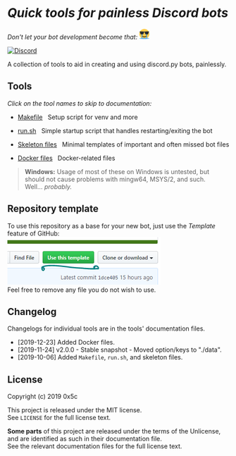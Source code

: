 # *Quick tools for painless Discord bots*
*Don't let your bot development become that:* ![:coolcry:](./docs/coolcry.png)

[![Discord](https://img.shields.io/discord/591099017492955166?color=%237289DA&label=Discord)](https://discord.gg/Wq8vpm3)

A collection of tools to aid in creating and using discord.py bots, painlessly.


## Tools

*Click on the tool names to skip to documentation:*

- [Makefile](./docs/makefile.md) ­ ­ Setup script for venv and more

- [run.sh](./docs/run.sh.md) ­ ­ Simple startup script that handles restarting/exiting the bot

- [Skeleton files](./docs/skeleton.md) ­ ­ Minimal templates of important and often missed bot files

- [Docker files](./docs/docker.md) ­ ­ Docker-related files


> **Windows:** Usage of most of these on Windows is untested, but should not cause problems with mingw64, MSYS/2, and such.  
> Well... *probably.*


## Repository template

To use this repository as a base for your new bot, just use the *Template* feature of GitHub:  
![GitHub template button](./docs/github-templates.png)  
Feel free to remove any file you do not wish to use.


## Changelog

Changelogs for individual tools are in the tools' documentation files.

- [2019-12-23] Added Docker files.
- [2019-11-24] v2.0.0 - Stable snapshot - Moved option/keys to "./data".
- [2019-10-06] Added `Makefile`, `run.sh`, and skeleton files.


## License

Copyright (c) 2019 0x5c

This project is released under the MIT license.  
See `LICENSE` for the full license text.

**Some parts** of this project are released under the terms of the Unlicense,  
and are identified as such in their documentation file.  
See the relevant documentation files for the full license text.
